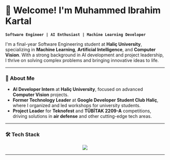 # 👋 Welcome! I'm **Muhammed Ibrahim Kartal**

**`Software Engineer | AI Enthusiast | Machine Learning Developer`**

I'm a final-year Software Engineering student at **Haliç University**, specializing in **Machine Learning**, **Artificial Intelligence**, and **Computer Vision**. With a strong background in AI development and project leadership, I thrive on solving complex problems and bringing innovative ideas to life.

---

### 🚀 **About Me**

- **AI Developer Intern** at **Haliç University**, focused on advanced **Computer Vision** projects.
- **Former Technology Leader** at **Google Developer Student Club Haliç**, where I organized and led workshops for university students.
- **Project Leader** for **Teknofest** and **TÜBİTAK 2209-A** competitions, driving solutions in **air defense** and other cutting-edge tech areas.

---

### 🛠 **Tech Stack**

<p align="center">
  <a href="https://skillicons.dev">
    <img src="https://skillicons.dev/icons?i=git,tensorflow, opencv,docker,cpp,ae,pytorch,redis,html,css,js	" />
  </a>
</p>

---
